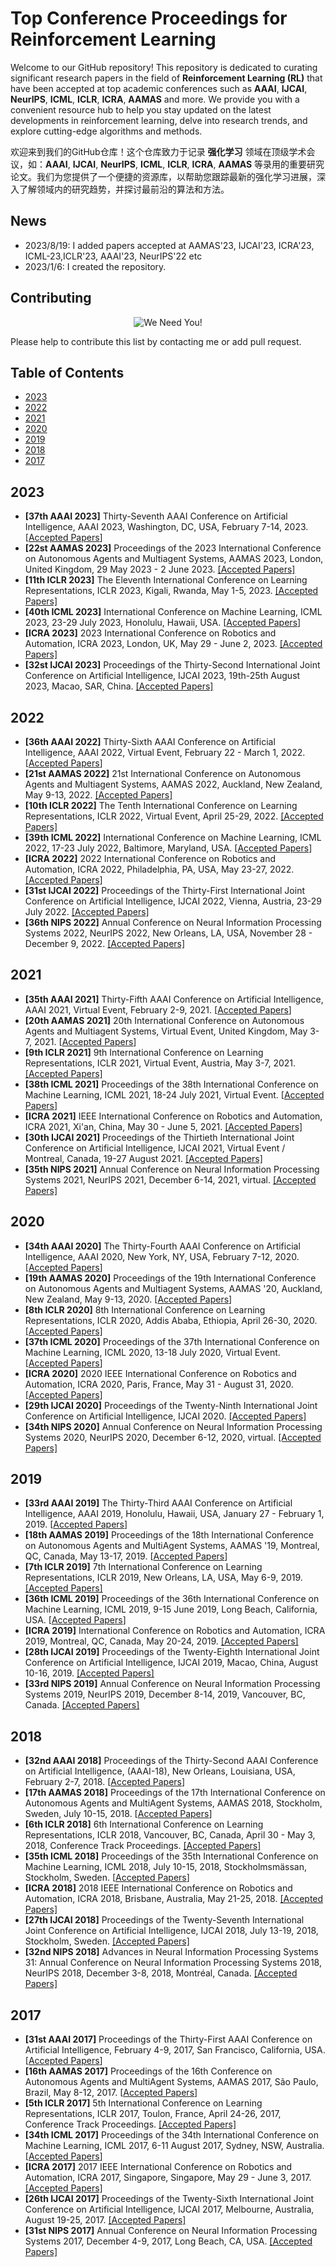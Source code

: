 # Top Conference Proceedings for Reinforcement Learning
Welcome to our GitHub repository! This repository is dedicated to curating significant research papers in the field of **Reinforcement Learning (RL)** that have been accepted at top academic conferences such as **AAAI**, **IJCAI**, **NeurIPS**, **ICML**, **ICLR**, **ICRA**, **AAMAS** and more. We provide you with a convenient resource hub to help you stay updated on the latest developments in reinforcement learning, delve into research trends, and explore cutting-edge algorithms and methods.

欢迎来到我们的GitHub仓库！这个仓库致力于记录 **强化学习** 领域在顶级学术会议，如：**AAAI**, **IJCAI**, **NeurIPS**, **ICML**, **ICLR**, **ICRA**, **AAMAS** 等录用的重要研究论文。我们为您提供了一个便捷的资源库，以帮助您跟踪最新的强化学习进展，深入了解领域内的研究趋势，并探讨最前沿的算法和方法。



## News

- 2023/8/19: I added papers accepted at AAMAS'23, IJCAI'23, ICRA'23, ICML-23,ICLR'23, AAAI'23, NeurIPS'22 etc
- 2023/1/6: I created the repository.

## Contributing

<p align="center">
  <img src="./we-need-you.jpeg" alt="We Need You!">
</p>
Please help to contribute this list by contacting me or add pull request.




## Table of Contents

- [2023](#2023)
- [2022](#2022)
- [2021](#2021)
- [2020](#2020)
- [2019](#2019)
- [2018](#2018)
- [2017](#2017)



## 2023

- **[37th AAAI 2023]** Thirty-Seventh AAAI Conference on Artificial Intelligence, AAAI 2023, Washington, DC, USA, February 7-14, 2023. [[Accepted Papers](./2023/2023-AAAI)]
- **[22st AAMAS 2023]** Proceedings of the 2023 International Conference on Autonomous Agents and Multiagent Systems, AAMAS 2023, London, United Kingdom, 29 May 2023 - 2 June 2023. [[Accepted Papers]](./2023/2023-AAMAS)
- **[11th ICLR 2023]** The Eleventh International Conference on Learning Representations, ICLR 2023, Kigali, Rwanda, May 1-5, 2023. [[Accepted Papers]](./2023/2023-ICLR)
- **[40th ICML 2023]** International Conference on Machine Learning, ICML 2023, 23-29 July 2023, Honolulu, Hawaii, USA. [[Accepted Papers](./2023/2023-ICML)]
- **[ICRA 2023]** 2023 International Conference on Robotics and Automation, ICRA 2023, London, UK, May 29 - June 2, 2023. [[Accepted Papers]](./2023/2023-ICRA)
- **[32st IJCAI 2023]** Proceedings of the Thirty-Second International Joint Conference on Artificial Intelligence, IJCAI 2023, 19th-25th August 2023, Macao, SAR, China. [[Accepted Papers]](./2023/2023-IJCAI)



## 2022

- **[36th AAAI 2022]** Thirty-Sixth AAAI Conference on Artificial Intelligence, AAAI 2022, Virtual Event, February 22 - March 1, 2022. [[Accepted Papers](./2022/2022-AAAI)]
- **[21st AAMAS 2022]** 21st International Conference on Autonomous Agents and Multiagent Systems, AAMAS 2022, Auckland, New Zealand, May 9-13, 2022. [[Accepted Papers]](./2022/2022-AAMAS)
- **[10th ICLR 2022]** The Tenth International Conference on Learning Representations, ICLR 2022, Virtual Event, April 25-29, 2022. [[Accepted Papers]](./2022/2022-ICLR)
- **[39th ICML 2022]** International Conference on Machine Learning, ICML 2022, 17-23 July 2022, Baltimore, Maryland, USA. [[Accepted Papers](./2022/2022-ICML)]
- **[ICRA 2022]** 2022 International Conference on Robotics and Automation, ICRA 2022, Philadelphia, PA, USA, May 23-27, 2022. [[Accepted Papers]](./2022/2022-ICRA)
- **[31st IJCAI 2022]** Proceedings of the Thirty-First International Joint Conference on Artificial Intelligence, IJCAI 2022, Vienna, Austria, 23-29 July 2022. [[Accepted Papers]](./2022/2022-IJCAI)
- **[36th NIPS 2022]** Annual Conference on Neural Information Processing Systems 2022, NeurIPS 2022, New Orleans, LA, USA, November 28 - December 9, 2022. [[Accepted Papers]](./2022/2022-NIPS)

## 2021

- **[35th AAAI 2021]** Thirty-Fifth AAAI Conference on Artificial Intelligence, AAAI 2021, Virtual Event, February 2-9, 2021. [[Accepted Papers](./2021/2021-AAAI)]
- **[20th AAMAS 2021]** 20th International Conference on Autonomous Agents and Multiagent Systems, Virtual Event, United Kingdom, May 3-7, 2021. [[Accepted Papers](./2021/2021-AAMAS)]
- **[9th ICLR 2021]** 9th International Conference on Learning Representations, ICLR 2021, Virtual Event, Austria, May 3-7, 2021. [[Accepted Papers]](./2021/2021-ICLR)
- **[38th ICML 2021]** Proceedings of the 38th International Conference on Machine Learning, ICML 2021, 18-24 July 2021, Virtual Event. [[Accepted Papers](./2021/2021-ICML)]
- **[ICRA 2021]** IEEE International Conference on Robotics and Automation, ICRA 2021, Xi'an, China, May 30 - June 5, 2021. [[Accepted Papers]](./2021/2021-ICRA)
- **[30th IJCAI 2021]** Proceedings of the Thirtieth International Joint Conference on Artificial Intelligence, IJCAI 2021, Virtual Event / Montreal, Canada, 19-27 August 2021. [[Accepted Papers]](./2021/2021-IJCAI)
- **[35th NIPS 2021]** Annual Conference on Neural Information Processing Systems 2021, NeurIPS 2021, December 6-14, 2021, virtual. [[Accepted Papers]](./2021/2021-NIPS)

## 2020

- **[34th AAAI 2020]** The Thirty-Fourth AAAI Conference on Artificial Intelligence, AAAI 2020, New York, NY, USA, February 7-12, 2020. [[Accepted Papers](./2020/2020-AAAI)]
- **[19th AAMAS 2020]** Proceedings of the 19th International Conference on Autonomous Agents and Multiagent Systems, AAMAS '20, Auckland, New Zealand, May 9-13, 2020. [[Accepted Papers](./2020/2020-AAMAS)]
- **[8th ICLR 2020]** 8th International Conference on Learning Representations, ICLR 2020, Addis Ababa, Ethiopia, April 26-30, 2020. [[Accepted Papers]](./2020/2020-ICLR)
- **[37th ICML 2020]** Proceedings of the 37th International Conference on Machine Learning, ICML 2020, 13-18 July 2020, Virtual Event. [[Accepted Papers](./2020/2020-ICML)]
- **[ICRA 2020]** 2020 IEEE International Conference on Robotics and Automation, ICRA 2020, Paris, France, May 31 - August 31, 2020. [[Accepted Papers]](./2020/2020-ICRA)
- **[29th IJCAI 2020]** Proceedings of the Twenty-Ninth International Joint Conference on Artificial Intelligence, IJCAI 2020. [[Accepted Papers]](./2020/2020-IJCAI)
- **[34th NIPS 2020]** Annual Conference on Neural Information Processing Systems 2020, NeurIPS 2020, December 6-12, 2020, virtual. [[Accepted Papers]](./2020/2020-NIPS)

## 2019

- **[33rd AAAI 2019]** The Thirty-Third AAAI Conference on Artificial Intelligence, AAAI 2019, Honolulu, Hawaii, USA, January 27 - February 1, 2019. [[Accepted Papers](./2019/2019-AAAI)]
- **[18th AAMAS 2019]** Proceedings of the 18th International Conference on Autonomous Agents and MultiAgent Systems, AAMAS '19, Montreal, QC, Canada, May 13-17, 2019. [[Accepted Papers](./2019/2019-AAMAS)]
- **[7th ICLR 2019]** 7th International Conference on Learning Representations, ICLR 2019, New Orleans, LA, USA, May 6-9, 2019. [[Accepted Papers]](./2019/2019-ICLR)
- **[36th ICML 2019]** Proceedings of the 36th International Conference on Machine Learning, ICML 2019, 9-15 June 2019, Long Beach, California, USA. [[Accepted Papers](./2019/2019-ICML)]
- **[ICRA 2019]** International Conference on Robotics and Automation, ICRA 2019, Montreal, QC, Canada, May 20-24, 2019. [[Accepted Papers]](./2019/2019-ICRA)
- **[28th IJCAI 2019]** Proceedings of the Twenty-Eighth International Joint Conference on Artificial Intelligence, IJCAI 2019, Macao, China, August 10-16, 2019. [[Accepted Papers]](./2019/2019-IJCAI)
- **[33rd NIPS 2019]** Annual Conference on Neural Information Processing Systems 2019, NeurIPS 2019, December 8-14, 2019, Vancouver, BC, Canada. [[Accepted Papers]](./2019/2019-NIPS)

## 2018

- **[32nd AAAI 2018]** Proceedings of the Thirty-Second AAAI Conference on Artificial Intelligence, (AAAI-18), New Orleans, Louisiana, USA, February 2-7, 2018. [[Accepted Papers](./2018/2018-AAAI)]
- **[17th AAMAS 2018]** Proceedings of the 17th International Conference on Autonomous Agents and MultiAgent Systems, AAMAS 2018, Stockholm, Sweden, July 10-15, 2018. [[Accepted Papers](./2018/2018-AAMAS)]
- **[6th ICLR 2018]** 6th International Conference on Learning Representations, ICLR 2018, Vancouver, BC, Canada, April 30 - May 3, 2018, Conference Track Proceedings. [[Accepted Papers]](./2018/2018-ICLR)
- **[35th ICML 2018]** Proceedings of the 35th International Conference on Machine Learning, ICML 2018, July 10-15, 2018, Stockholmsmässan, Stockholm, Sweden. [[Accepted Papers](./2018/2018-ICML)]
- **[ICRA 2018]** 2018 IEEE International Conference on Robotics and Automation, ICRA 2018, Brisbane, Australia, May 21-25, 2018. [[Accepted Papers]](./2018/2018-ICRA)
- **[27th IJCAI 2018]** Proceedings of the Twenty-Seventh International Joint Conference on Artificial Intelligence, IJCAI 2018, July 13-19, 2018, Stockholm, Sweden. [[Accepted Papers]](./2018/2018-IJCAI)
- **[32nd NIPS 2018]** Advances in Neural Information Processing Systems 31: Annual Conference on Neural Information Processing Systems 2018, NeurIPS 2018, December 3-8, 2018, Montréal, Canada. [[Accepted Papers]](./2018/2018-NIPS)

## 2017

- **[31st AAAI 2017]** Proceedings of the Thirty-First AAAI Conference on Artificial Intelligence, February 4-9, 2017, San Francisco, California, USA. [[Accepted Papers](./2017/2017-AAAI)]
- **[16th AAMAS 2017]** Proceedings of the 16th Conference on Autonomous Agents and MultiAgent Systems, AAMAS 2017, São Paulo, Brazil, May 8-12, 2017. [[Accepted Papers](./2017/2017-AAMAS)]
- **[5th ICLR 2017]** 5th International Conference on Learning Representations, ICLR 2017, Toulon, France, April 24-26, 2017, Conference Track Proceedings. [[Accepted Papers]](./2017/2017-ICLR)
- **[34th ICML 2017]** Proceedings of the 34th International Conference on Machine Learning, ICML 2017, 6-11 August 2017, Sydney, NSW, Australia.  [[Accepted Papers](./2017/2017-ICML)]
- **[ICRA 2017]** 2017 IEEE International Conference on Robotics and Automation, ICRA 2017, Singapore, Singapore, May 29 - June 3, 2017. [[Accepted Papers]](./2017/2017-ICRA)
- **[26th IJCAI 2017]** Proceedings of the Twenty-Sixth International Joint Conference on Artificial Intelligence, IJCAI 2017, Melbourne, Australia, August 19-25, 2017. [[Accepted Papers]](./2017/2017-IJCAI)
- **[31st NIPS 2017]** Annual Conference on Neural Information Processing Systems 2017, December 4-9, 2017, Long Beach, CA, USA. [[Accepted Papers]](./2017/2017-NIPS)
